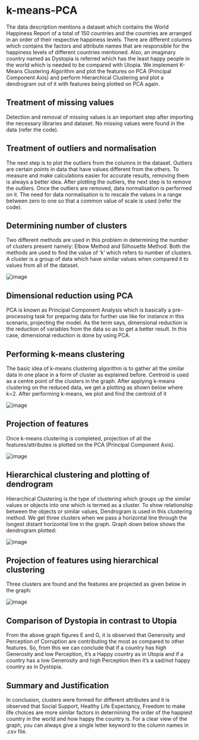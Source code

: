 # k-means-PCA

The data description mentions a dataset which contains the World Happiness Report of a total of 150 countries and the countries are arranged in an order of their respective happiness levels. There are different columns which contains the factors and attribute names that are responsible for the happiness levels of different countries mentioned. Also, an imaginary country named as Dystopia is referred which has the least happy people in the world which is needed to be compared with Utopia. We implement K-Means Clustering Algorithm and plot the features on PCA (Principal Component Axis) and perform Hierarchical Clustering and plot a dendrogram out of it with features being plotted on PCA again.

## Treatment of missing values

Detection and removal of missing values is an important step after importing the necessary libraries and dataset. No missing values were found in the data (refer the code).

## Treatment of outliers and normalisation

The next step is to plot the outliers from the columns in the dataset. Outliers are certain points in data that have values different from the others. To measure and make calculations easier for accurate results, removing them is always a better idea. After plotting the outliers, the next step is to remove the outliers. Once the outliers are removed, data normalisation is performed on it. The need for data normalisation is to rescale the values in a range between zero to one so that a common value of scale is used (refer the code).

## Determining number of clusters

Two different methods are used in this problem in determining the number of clusters present namely: Elbow Method and Silhouette Method. Both the methods are used to find the value of ‘k’ which refers to number of clusters. A cluster is a group of data which have similar values when compared it to values from all of the dataset.

![image](https://github.com/user-attachments/assets/81e218f5-e166-4bf2-acb7-bd5b43e01e00)


## Dimensional reduction using PCA

PCA is known as Principal Component Analysis which is basically a pre-processing task for preparing data for further use like for instance in this scenario, projecting the model. 
As the term says, dimensional reduction is the reduction of variables from the data so as to get a better result. In this case, dimensional reduction is done by using PCA.

## Performing k-means clustering

The basic idea of k-means clustering algorithm is to gather all the similar data in one place in a form of cluster as explained before. Centroid is used as a centre point of the clusters in the graph. After applying k-means clustering on the reduced data, we get a plotting as shown below where k=2. After performing k-means, we plot and find the centroid of it

![image](https://github.com/user-attachments/assets/1dd06334-3418-4488-93e2-999c86046e4d)

## Projection of features

Once k-means clustering is completed, projection of all the features/attributes is plotted on the PCA (Principal Component Axis). 

![image](https://github.com/user-attachments/assets/eb162e8d-72c9-4b72-8ded-bff66d052b23)

## Hierarchical clustering and plotting of dendrogram

Hierarchical Clustering is the type of clustering which groups up the similar values or objects into one which is termed as a cluster.
To show relationship between the objects or similar values, Dendrogram is used in this clustering method.
We get three clusters when we pass a horizontal line through the longest distant horizontal line in the graph. Graph down below shows the dendrogram plotted:

![image](https://github.com/user-attachments/assets/8a160739-e3ea-4541-ad3e-89f10d564f5b)

## Projection of features using hierarchical clustering

Three clusters are found and the features are projected as given below in the graph:

![image](https://github.com/user-attachments/assets/5508d9d1-6094-4a20-b195-0f3526c56f88)

## Comparison of Dystopia in contrast to Utopia

From the above graph figures E and G, it is observed that Generosity and Perception of Corruption are contributing the most as compared to other features. So, from this we can conclude that if a country has high Generosity and low Perception, it’s a Happy country as in Utopia and if a country has a low Generosity and high Perception then it’s a sad/not happy country as in Dystopia.

## Summary and Justification

In conclusion, clusters were formed for different attributes and it is observed that Social Support, Healthy Life Expectancy, Freedom to make life choices are more similar factors in determining the order of the happiest country in the world and how happy the country is. For a clear view of the graph, you can always give  a single letter keyword to the column names in .csv file.




